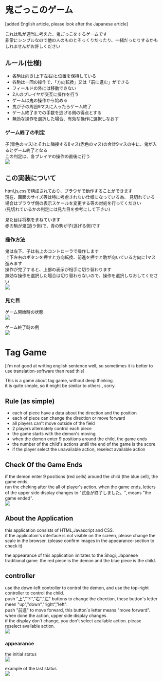 # 鬼ごっこのゲーム

[added English article, please look after the Japanese article]

これは私が適当に考えた、鬼ごっこをするゲームです  
非常にシンプルなので他の人のものとそっくりだったり、一緒だったりするかもしれませんがお許しください  

## ルール(仕様)
- 各駒は向き(上下左右)と位置を保持している
- 各駒は一回の操作で、「方向転換」又は「前に進む」ができる
- フィールドの外には移動できない
- 2人のプレイヤが交互に操作を行う
- ゲームは鬼の操作から始める
- 鬼が子の周囲9マスに入ったらゲーム終了
- ゲーム終了までの手数を逃げる側の得点とする
- 無効な操作を選択した場合、有効な操作に選択しなおす

### ゲーム終了の判定
子(青色のマス)とそれに隣接する8マス(赤色のマス)の合計9マスの中に、鬼が入るとゲーム終了となる  
この判定は、各プレイヤの操作の直後に行う  
![](screenshoot/catch.png)

## この実装について
html,js,cssで構成されており、ブラウザで動作することができます  
現在、画面のサイズ等は特に考慮されない仕様になっている為、
見切れている場合はブラウザ側の表示スケールを変更する等の対処を行ってください  
(見切れているかの判定には見た目を参考にして下さい)  

見た目は将棋をまねています  
赤の駒が鬼(追う側)で、青の駒が子(逃げる側)です  

### 操作方法
鬼は左下、子は右上のコントローラで操作します  
上下左右のボタンを押すと方向転換、前進を押すと駒が向いている方向に1マス進みます  
操作が完了すると、上部の表示が相手に切り替わります  
無効な操作を選択した場合は切り替わらないので、操作を選択しなおしてください  
![](screenshoot/controller.png)

### 見た目

ゲーム開始時の状態  
![](screenshoot/initial.png)

ゲーム終了時の例  
![](screenshoot/gameset.png)

# Tag Game

[i'm not good at writing english sentence well, so sometimes it is better to use translation-software than read this]

This is a game about tag game, without deep thinking.  
it is quite simple, so it might be similar to others , sorry.  

## Rule (as simple)
- each of piece have a data about the direction and the position
- each of piece can change the direction or move forward
- all players can't move outside of the field
- 2 players alternately control each piece
- the game starts with the demon's moving
- when the demon enter 9 positions around the child, the game ends
- the number of the child's actions untill the end of the game is the score
- if the player select the unavailable action, reselect available action

## Check Of the Game Ends
if the demon enter 9 positions (red cells) around the child (the blue cell), the game ends.  
run the cheking after the all of player's action.
when the game ends, letters of the upper side display changes to "試合が終了しました。", means "the game ended".  
![](screenshoot/catch.png)

## About the Application
this application consists of HTML,Javascript and CSS.  
if the applicatoin's interface is not visible on the screen, please change the scale in the browser.
(please confirm images in the appearance-section to check it)

the appearance of this application imitates to the Shogi, Japanese traditional game.
the red piece is the demon and the blue piece is the child.

## controller
use the down-left controller to control the demon, and use the top-right controller to control the child.  
push "上","下","右","左" buttons to change the direction, these button's letter meen "up","down","right","left".  
push "前進" to move forward, this button`s letter means "move forward".  
when done the action, upper side display changes.  
if the display don't change, you don't select acailable action. please reselect available action.  
![](screenshoot/controller.png)

### appearance

the initial status  
![](screenshoot/initial.png)

example of the last status  
![](screenshoot/gameset.png)